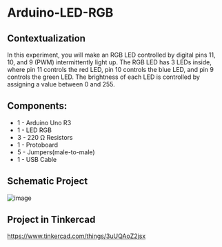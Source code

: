 # Arduino-LED-RGB

## Contextualization
In this experiment, you will make an RGB LED controlled by digital pins 11, 10, and 9 (PWM) intermittently light up. The RGB LED has 3 LEDs inside, where pin 11 controls the red LED, pin 10 controls the blue LED, and pin 9 controls the green LED. The brightness of each LED is controlled by assigning a value between 0 and 255.

## Components:
- 1 - Arduino Uno R3
- 1 - LED RGB
- 3 - 220 Ω Resistors
- 1 - Protoboard
- 5 - Jumpers(male-to-male)
- 1 - USB Cable 

## Schematic Project
![image](https://github.com/KaikyM/Arduino-LED-RGB/assets/127446435/4dbe8fe6-91a4-4d6a-ba54-4fcf9675cca3)

## Project in Tinkercad
https://www.tinkercad.com/things/3uUQAoZ2jsx
